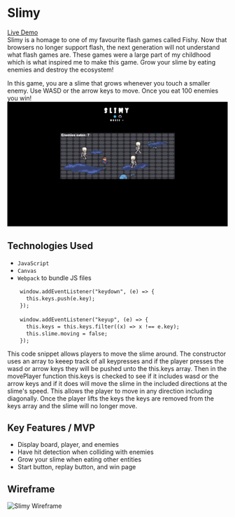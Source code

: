 # Slimy
[Live Demo](https://edmondthui.github.io/slimy/)  
Slimy is a homage to one of my favourite flash games called Fishy. Now that browsers no longer support flash, the next generation will not understand what flash games are. These games were a large part of my childhood which is what inspired me to make this game. Grow your slime by eating enemies and destroy the ecosystem!

In this game, you are a slime that grows whenever you touch a smaller enemy. Use WASD or the arrow keys to move. Once you eat 100 enemies you win!
![Slimy Demo](https://github.com/edmondthui/slimy/blob/master/og_image.gif?raw=true)

## Technologies Used
* `JavaScript` 
* `Canvas`
* `Webpack` to bundle JS files

```    
    window.addEventListener("keydown", (e) => {
      this.keys.push(e.key);
    });

    window.addEventListener("keyup", (e) => {
      this.keys = this.keys.filter((x) => x !== e.key);
      this.slime.moving = false;
    });
```
This code snippet allows players to move the slime around. The constructor uses an array to keeep track of all keypresses and if the player presses the wasd or arrow keys they will be pushed unto the this.keys array. Then in the movePlayer function this.keys is checked to see if it includes wasd or the arrow keys and if it does will move the slime in the included directions at the slime's speed. This allows the player to move in any direction including diagonally. Once the player lifts the keys the keys are removed from the keys array and the slime will no longer move.

## Key Features / MVP
* Display board, player, and enemies
* Have hit detection when colliding with enemies
* Grow your slime when eating other entities
* Start button, replay button, and win page

## Wireframe
![Slimy Wireframe](https://i.imgur.com/gruDcmt.png)
